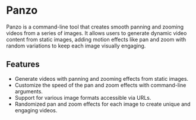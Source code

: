 # Panzo

Panzo is a command-line tool that creates smooth panning and zooming videos from a series of images. It allows users to generate dynamic video content from static images, adding motion effects like pan and zoom with random variations to keep each image visually engaging.

## Features

- Generate videos with panning and zooming effects from static images.
- Customize the speed of the pan and zoom effects with command-line arguments.
- Support for various image formats accessible via URLs.
- Randomized pan and zoom effects for each image to create unique and engaging videos.